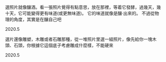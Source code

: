 選照片就像釀酒。看一張照片覺得有點意思，放在那裡，等着它發酵，過幾天，幾十天，它可能變得更有味道(或更無味道)。
它的味道就像是釀·出來的。
不過從物理的角度，其實是在釀自己吧

2020.5

選片還像雕塑，木雕或者石雕那種，從一堆照片里選一組照片，像先給你一塊木頭、石頭，你根據它這個底子考慮雕成什麼樣，不能硬來

2020.5
